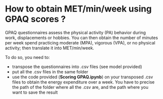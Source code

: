 # How to obtain MET/min/week using GPAQ scores ?
GPAQ questionnaires assess the physical activity (PA) behavior during work, displacements or hobbies.
You can then obtain the number of minutes per week spend practicing moderate (MPA), vigorous (VPA), or no physical activity; then translate it into MET/min/week.  
  
To do so, you need to:
* transpose the questionnaires into .csv files (see model provided)
* put all the .csv files in the same folder
* use the code provided (**Scoring GPAQ.ipynb**) on your transposed .csv files to obtain the energy expenditure over a week. You have to precise the path of the folder where all the .csv are, and the path where you want to save the result
